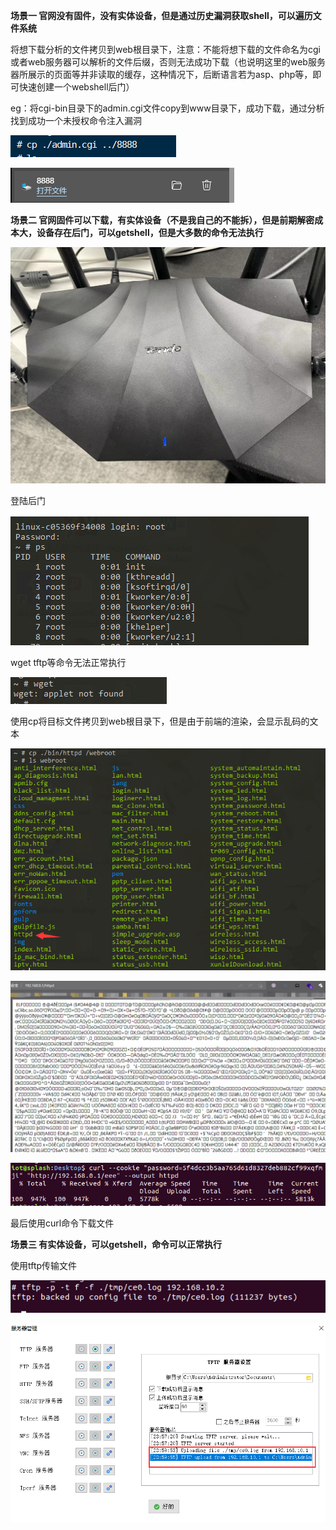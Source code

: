 

**场景一   官网没有固件，没有实体设备，但是通过历史漏洞获取shell，可以遍历文件系统**

将想下载分析的文件拷贝到web根目录下，注意：不能将想下载的文件命名为cgi或者web服务器可以解析的文件后缀，否则无法成功下载（也说明这里的web服务器所展示的页面等并非读取的缓存，这种情况下，后断语言若为asp、php等，即可快速创建一个webshell后门）

eg：将cgi-bin目录下的admin.cgi文件copy到www目录下，成功下载，通过分析找到成功一个未授权命令注入漏洞

![image-20221031211623015](通过受限shell传输文件系统的方法.assets/image-20221031211623015.png)

![image-20221031211643418](通过受限shell传输文件系统的方法.assets/image-20221031211643418.png)

**场景二 官网固件可以下载，有实体设备（不是我自己的不能拆），但是前期解密成本大，设备存在后门，可以getshell，但是大多数的命令无法执行**

![image-20221101234608777](通过受限shell传输文件系统的方法.assets/image-20221101234608777.png)



登陆后门

![image-20221101234642187](通过受限shell传输文件系统的方法.assets/image-20221101234642187.png)



wget tftp等命令无法正常执行

![image-20221102212650518](通过受限shell传输文件系统的方法.assets/image-20221102212650518.png)

使用cp将目标文件拷贝到web根目录下，但是由于前端的渲染，会显示乱码的文本

![image-20221102213403051](通过受限shell传输文件系统的方法.assets/image-20221102213403051.png)

![image-20221028145127101](通过受限shell传输文件系统的方法.assets/image-20221028145127101.png)

![image-20221028145008332](通过受限shell传输文件系统的方法.assets/image-20221028145008332.png)

最后使用curl命令下载文件



**场景三   有实体设备，可以getshell，命令可以正常执行**

使用tftp传输文件

![image-20221029000043924](通过受限shell传输文件系统的方法.assets/image-20221029000043924.png)

![image-20221029000116480](通过受限shell传输文件系统的方法.assets/image-20221029000116480.png)
